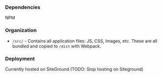 
### Dependencies
NPM

### Organization
- `/src/` - Contains all application files: JS, CSS, Images, etc. These are all bundled and copied to `/dist` with Webpack.

### Deployment
Currently hosted on SiteGround (TODO: Stop hosting on Siteground)
